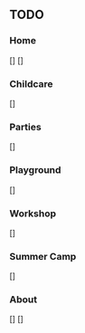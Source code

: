 ## TODO

### Home
[] 
[] 
 
### Childcare
[] 
 
### Parties
[] 
 
### Playground
[] 
 
### Workshop
[] 

### Summer Camp 
[] 
 
### About
[] 
[] 
 
